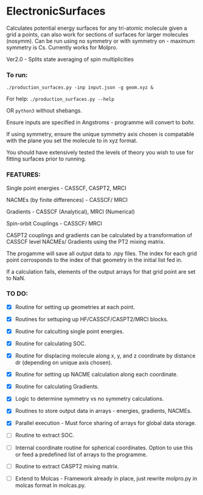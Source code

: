# ElectronicSurfaces

Calculates potential energy surfaces for any tri-atomic molecule given a grid a points, can also work for sections of surfaces for larger molecules (nosymm).
Can be run using no symmetry or with symmetry on - maximum symmetry is Cs. 
Currently works for Molpro. 

Ver2.0 - Splits state averaging of spin multiplicities

### To run:

`./production_surfaces.py -inp input.json -g geom.xyz &`

For help: `./production_surfaces.py --help`

OR `python3` without shebangs.

Ensure inputs are specified in Angstroms - programme will convert to bohr.

If using symmetry, ensure the unique symmetry axis chosen is compatable with the plane you set the molecule to in xyz format. 

You should have extensively tested the levels of theory you wish to use for fitting surfaces prior to running.

### FEATURES:

Single point energies - CASSCF, CASPT2, MRCI

NACMEs (by finite differences) - CASSCF/ MRCI

Gradients - CASSCF (Analytical), MRCI (Numerical)

Spin-orbit Couplings - CASSCF/ MRCI

CASPT2 couplings and gradients can be calculated by a transformation of CASSCF level NACMEs/ Gradients using the PT2 mixing matrix.

The progamme will save all output data to .npy files. The index for each grid point corrosponds to the index of that geometry in the initial list fed in.

If a calculation fails, elements of the output arrays for that grid point are set to NaN.

### TO DO:

- [x] Routine for setting up geometries at each point.

- [x] Routines for settuping up HF/CASSCF/CASPT2/MRCI blocks.

- [x] Routine for calculting single point energies. 

- [x] Routine for calculating SOC.

- [x] Routine for displacing molecule along x, y, and z coordinate by distance dr (depending on unique axis chosen).

- [x] Routine for setting up NACME calculation along each coordinate.

- [x] Routine for calculating Gradients.

- [x] Logic to determine symmetry vs no symmetry calculations.

- [x] Routines to store output data in arrays - energies, gradients, NACMEs.

- [x] Parallel execution - Must force sharing of arrays for global data storage.

- [ ] Routine to extract SOC.

- [ ] Internal coordinate routine for spherical coordinates. Option to use this or feed a predefined list of arrays to the programme.

- [ ] Routine to extract CASPT2 mixing matrix.

- [ ] Extend to Molcas - Framework already in place, just rewrite molpro.py in molcas format in molcas.py. 
